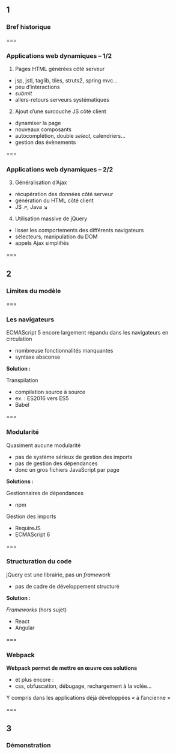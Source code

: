 <!-- .slide: data-background-image="images/webpack-2.png" data-background-size="600px" class="chapter" -->
## 1
### Bref historique


===


<!-- .slide: class="slide" -->
### Applications web dynamiques – 1/2

1) Pages HTML générées côté serveur
 - jsp, jstl, taglib, tiles, struts2, spring mvc…
 - peu d’interactions
  - *submit*
 - allers-retours serveurs systématiques

2) Ajout d’une surcouche JS côté client
 - dynamiser la page
 - nouveaux composants
  - autocomplétion, double *select*, calendriers…
 - gestion des évènements


===


<!-- .slide: class="slide" -->
### Applications web dynamiques – 2/2

3) Généralisation d’Ajax
 - récupération des données côté serveur
 - génération du HTML côté client
 - JS ↗, Java ↘

4) Utilisation massive de jQuery
 - lisser les comportements des différents navigateurs
 - sélecteurs, manipulation du DOM
 - appels Ajax simplifiés


===


<!-- .slide: data-background-image="images/webpack-2.png" data-background-size="600px" class="chapter" -->
## 2
### Limites du modèle


===


<!-- .slide: class="slide" -->
### Les navigateurs

ECMAScript 5 encore largement répandu dans les navigateurs en circulation
 - nombreuse fonctionnalités manquantes
 - syntaxe absconse

__Solution :__

Transpilation
 - compilation source à source
 - ex. : ES2016 vers ES5
 - Babel


===


<!-- .slide: class="slide" -->
### Modularité

Quasiment aucune modularité
 - pas de système sérieux de gestion des imports
 - pas de gestion des dépendances
 - donc un gros fichiers JavaScript par page

__Solutions :__
 
Gestionnaires de dépendances
 - npm

Gestion des imports
 - RequireJS
 - ECMAScript 6


===


<!-- .slide: class="slide" -->
### Structuration du code

jQuery est une librairie, pas un *framework*
 - pas de cadre de développement structuré

__Solution :__

*Frameworks* (hors sujet)
 - React
 - Angular



===


<!-- .slide: class="slide" -->
### Webpack

__Webpack permet de mettre en œuvre ces solutions__
 - et plus encore :
  - css, obfuscation, débugage, rechargement à la volée…

Y compris dans les applications déjà développées « à l’ancienne »



===


<!-- .slide: data-background-image="images/webpack-2.png" data-background-size="600px" class="chapter" -->
## 3
### Démonstration

